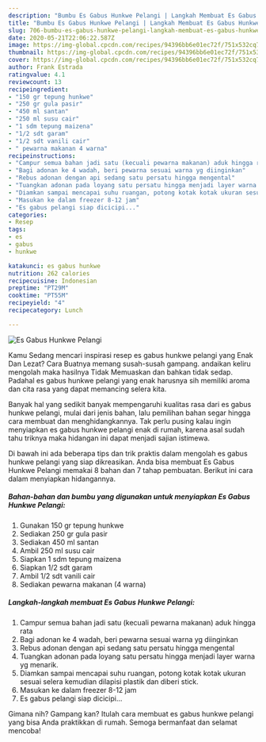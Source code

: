 ```yaml
---
description: "Bumbu Es Gabus Hunkwe Pelangi | Langkah Membuat Es Gabus Hunkwe Pelangi Yang Sempurna"
title: "Bumbu Es Gabus Hunkwe Pelangi | Langkah Membuat Es Gabus Hunkwe Pelangi Yang Sempurna"
slug: 706-bumbu-es-gabus-hunkwe-pelangi-langkah-membuat-es-gabus-hunkwe-pelangi-yang-sempurna
date: 2020-05-21T22:06:22.587Z
image: https://img-global.cpcdn.com/recipes/94396bb6e01ec72f/751x532cq70/es-gabus-hunkwe-pelangi-foto-resep-utama.jpg
thumbnail: https://img-global.cpcdn.com/recipes/94396bb6e01ec72f/751x532cq70/es-gabus-hunkwe-pelangi-foto-resep-utama.jpg
cover: https://img-global.cpcdn.com/recipes/94396bb6e01ec72f/751x532cq70/es-gabus-hunkwe-pelangi-foto-resep-utama.jpg
author: Frank Estrada
ratingvalue: 4.1
reviewcount: 13
recipeingredient:
- "150 gr tepung hunkwe"
- "250 gr gula pasir"
- "450 ml santan"
- "250 ml susu cair"
- "1 sdm tepung maizena"
- "1/2 sdt garam"
- "1/2 sdt vanili cair"
- " pewarna makanan 4 warna"
recipeinstructions:
- "Campur semua bahan jadi satu (kecuali pewarna makanan) aduk hingga rata"
- "Bagi adonan ke 4 wadah, beri pewarna sesuai warna yg diinginkan"
- "Rebus adonan dengan api sedang satu persatu hingga mengental"
- "Tuangkan adonan pada loyang satu persatu hingga menjadi layer warna yg menarik."
- "Diamkan sampai mencapai suhu ruangan, potong kotak kotak ukuran sesuai selera kemudian dilapisi plastik dan diberi stick."
- "Masukan ke dalam freezer 8-12 jam"
- "Es gabus pelangi siap dicicipi..."
categories:
- Resep
tags:
- es
- gabus
- hunkwe

katakunci: es gabus hunkwe 
nutrition: 262 calories
recipecuisine: Indonesian
preptime: "PT29M"
cooktime: "PT55M"
recipeyield: "4"
recipecategory: Lunch

---
```



![Es Gabus Hunkwe Pelangi](https://img-global.cpcdn.com/recipes/94396bb6e01ec72f/751x532cq70/es-gabus-hunkwe-pelangi-foto-resep-utama.jpg)

Kamu Sedang mencari inspirasi resep es gabus hunkwe pelangi yang Enak Dan Lezat? Cara Buatnya memang susah-susah gampang. andaikan keliru mengolah maka hasilnya Tidak Memuaskan dan bahkan tidak sedap. Padahal es gabus hunkwe pelangi yang enak harusnya sih memiliki aroma dan cita rasa yang dapat memancing selera kita.



Banyak hal yang sedikit banyak mempengaruhi kualitas rasa dari es gabus hunkwe pelangi, mulai dari jenis bahan, lalu pemilihan bahan segar hingga cara membuat dan menghidangkannya. Tak perlu pusing kalau ingin menyiapkan es gabus hunkwe pelangi enak di rumah, karena asal sudah tahu triknya maka hidangan ini dapat menjadi sajian istimewa.


Di bawah ini ada beberapa tips dan trik praktis dalam mengolah es gabus hunkwe pelangi yang siap dikreasikan. Anda bisa membuat Es Gabus Hunkwe Pelangi memakai 8 bahan dan 7 tahap pembuatan. Berikut ini cara dalam menyiapkan hidangannya.

<!--inarticleads1-->

##### Bahan-bahan dan bumbu yang digunakan untuk menyiapkan Es Gabus Hunkwe Pelangi:

1. Gunakan 150 gr tepung hunkwe
1. Sediakan 250 gr gula pasir
1. Sediakan 450 ml santan
1. Ambil 250 ml susu cair
1. Siapkan 1 sdm tepung maizena
1. Siapkan 1/2 sdt garam
1. Ambil 1/2 sdt vanili cair
1. Sediakan  pewarna makanan (4 warna)




<!--inarticleads2-->

##### Langkah-langkah membuat Es Gabus Hunkwe Pelangi:

1. Campur semua bahan jadi satu (kecuali pewarna makanan) aduk hingga rata
1. Bagi adonan ke 4 wadah, beri pewarna sesuai warna yg diinginkan
1. Rebus adonan dengan api sedang satu persatu hingga mengental
1. Tuangkan adonan pada loyang satu persatu hingga menjadi layer warna yg menarik.
1. Diamkan sampai mencapai suhu ruangan, potong kotak kotak ukuran sesuai selera kemudian dilapisi plastik dan diberi stick.
1. Masukan ke dalam freezer 8-12 jam
1. Es gabus pelangi siap dicicipi...




Gimana nih? Gampang kan? Itulah cara membuat es gabus hunkwe pelangi yang bisa Anda praktikkan di rumah. Semoga bermanfaat dan selamat mencoba!
